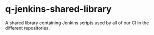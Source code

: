 # q-jenkins-shared-library

A shared library containing Jenkins scripts used by all of our CI in the different repositories.